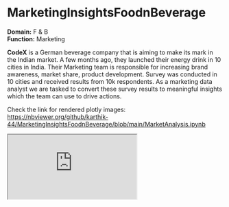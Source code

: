 # MarketingInsightsFoodnBeverage  

**Domain:** F & B   
**Function:** Marketing  

**CodeX** is a German beverage company that is aiming to make its mark in the Indian market. A few months ago, they launched their energy drink in 10 cities in India. Their Marketing team is responsible for increasing
brand awareness,
market share,
product development.
Survey was conducted in 10 cities and received results from 10k respondents.
As a marketing data analyst we are tasked to convert these survey results to meaningful insights which the team can use to drive actions.

Check the link for rendered plotly images: https://nbviewer.org/github/karthik-44/MarketingInsightsFoodnBeverage/blob/main/MarketAnalysis.ipynb  

<iframe src="https://kvrkarthik.com/marketing-insights-of-codex/">Data distribution</iframe>

